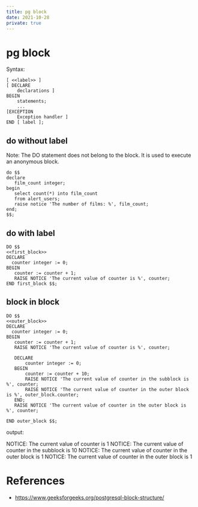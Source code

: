 ```yaml
---
title: pg block
date: 2021-10-28
private: true
---
```

# pg block
Syntax:

    [ <<label>> ]
    [ DECLARE
        declarations ]
    BEGIN
        statements;
        ...
    [EXCEPTION
        Exception handler ]
    END [ label ];

## do without label
Note: The DO statement does not belong to the block. It is used to execute an anonymous block. 

    do $$
    declare
       film_count integer;
    begin 
       select count(*) into film_count
       from alert_users;
       raise notice 'The number of films: %', film_count;
    end;
    $$;

## do with label

    DO $$ 
    <<first_block>>
    DECLARE
      counter integer := 0;
    BEGIN 
       counter := counter + 1;
       RAISE NOTICE 'The current value of counter is %', counter;
    END first_block $$;

## block in block

    DO $$ 
    <<outer_block>>
    DECLARE
      counter integer := 0;
    BEGIN 
       counter := counter + 1;
       RAISE NOTICE 'The current value of counter is %', counter;

       DECLARE 
           counter integer := 0;
       BEGIN 
           counter := counter + 10;
           RAISE NOTICE 'The current value of counter in the subblock is %', counter;
           RAISE NOTICE 'The current value of counter in the outer block is %', outer_block.counter;
       END;
       RAISE NOTICE 'The current value of counter in the outer block is %', counter;
    
    END outer_block $$;

output: 

   NOTICE:  The current value of counter is 1
    NOTICE:  The current value of counter in the subblock is 10
    NOTICE:  The current value of counter in the outer block is 1
    NOTICE:  The current value of counter in the outer block is 1 

# References
- https://www.geeksforgeeks.org/postgresql-block-structure/